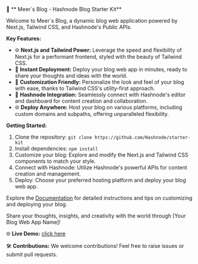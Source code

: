 
🚀 ** Meer`s Blog - Hashnode Blog Starter Kit**

Welcome to Meer`s Blog, a dynamic blog web application powered by Next.js, Tailwind CSS, and Hashnode's Public APIs.

**Key Features:**
- 🌐 **Next.js and Tailwind Power:** Leverage the speed and flexibility of Next.js for a performant frontend, styled with the beauty of Tailwind CSS.
- 🚀 **Instant Deployment:** Deploy your blog web app in minutes, ready to share your thoughts and ideas with the world.
- 🎨 **Customization Friendly:** Personalize the look and feel of your blog with ease, thanks to Tailwind CSS's utility-first approach.
- 📝 **Hashnode Integration:** Seamlessly connect with Hashnode's editor and dashboard for content creation and collaboration.
- 🌐 **Deploy Anywhere:** Host your blog on various platforms, including custom domains and subpaths, offering unparalleled flexibility.

**Getting Started:**
1. Clone the repository: `git clone https://github.com/Hashnode/starter-kit`
2. Install dependencies: `npm install`
3. Customize your blog: Explore and modify the Next.js and Tailwind CSS components to match your style.
4. Connect with Hashnode: Utilize Hashnode's powerful APIs for content creation and management.
5. Deploy: Choose your preferred hosting platform and deploy your blog web app.

Explore the [Documentation](https://github.com/Hashnode/starter-kit) for detailed instructions and tips on customizing and deploying your blog.

Share your thoughts, insights, and creativity with the world through [Your Blog Web App Name]!

🌐 **Live Demo:** [click here](https://meeruzairwashere-blogs.vercel.app/)

🛠️ **Contributions:** We welcome contributions! Feel free to raise issues or submit pull requests.
